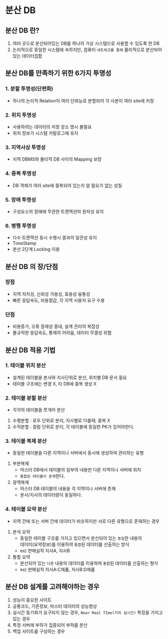 # 분산 DB

## 분산 DB 란?
1. 여러 곳으로 분산되어있는 DB를 하나의 가상 시스템으로 사용할 수 있도록 한 DB
2. 논리적으로 동일한 시스템에 속하지만, 컴퓨터 `네트워크를 통해` 물리적으로 분산되어있는 데이터집합

## 분산 DB를 만족하기 위한 6가지 투명성
### 1. 분할 투명성(단편화)
- 하나의 논리적 Relation이 여러 단펴능로 분할되어 각 사본이 여러 site에 저장
### 2. 위치 투명성
- 사용하려는 데이터의 저장 장소 명시 불필요
- 위치 정보가 시스템 카탈로그에 유지
### 3. 지역사상 투명성
- 지역 DBMS와 물리적 DB 사이의 Mapping 보장
### 4. 중복 투명성
- DB 객체가 여러 site에 중복되어 있는지 알 필요가 없는 성질
### 5. 장애 투명성
- 구성요소의 장애에 무관한 트랜잭션의 원자성 유지
### 6. 병행 투명성
- 다수 트랜잭션 동시 수행시 결과의 일관성 유지
- TimeStamp
- 분산 2단계 Locking 이용

## 분산 DB 의 장/단점
### 장점
- 지역 자치성, 신뢰성 가용성, 효용성 융통성
- 빠른 응답속도, 비용절감, 각 지역 사용자 요구 수용
### 단점
- 비용증가, 오류 잠재성 증대, 설계 관리의 복잡성
- 불규칙한 응답속도, 통제의 어려움, 데이터 무결성 위협


## 분산 DB 적용 기법
### 1. 테이블 위치 분산
- 설계된 테이블을 본사와 지사단위로 분산, 위치별 DB 문서 필요
- 테이블 구조에는 변경 X, 타 DB에 중복 생성 X
### 2. 테이블 분할 분산
- 각각의 테이블을 쪼개어 분산
1. 수평분할 : 로우 단위로 분리, 지사별로 다를때, 중복 X
2. 수직분할 : 컬럼 단위로 분리, 각 테이블에 동일한 PK가 있어야한다.
### 3. 테이블 복제 분산
- 동일한 테이블을 다른 지역이나 서버에서 동시에 생성하여 관리하는 유형
1. 부분복제
   - 마스터 DB에서 테이블의 일부의 내용만 다른 지역이나 서버에 위치
   - `통합된 테이블이 존재`한다.
2. 광역복제
   - 마스터 DB 테이블의 내용을 각 지역이나 서버에 존재
   - 본사/지사의 데이터량이 동일하다.
### 4. 테이블 요약 분산
- 지역 간에 또는 서버 간에 데이터가 비슷하지만 서로 다른 유형으로 존재하는 경우
1. 분석 요약
   - 동일한 테이블 구조를 가지고 있으면서 분산되어 있는 `동일`한 내용의   
     데이터(요약정보)를 이용하여 `통합`된 데이터를 산출하는 방식
   - ex) 판매실적 지사A, 지사B
2. 통합 요약
    - 분산되어 있는 `다른` 내용의 데이터를 이용하여 `통합`된 데이터를 산출하는 형식
    - ex) 판매실적 지사A:C제품, 지사B:D제품

## 분산 DB 설계를 고려해야하는 경우
1. 성능이 중요한 사이트
2. 공통코드, 기준정보, 마스터 데이터의 성능향상
3. 실시간 동기화가 요구되지 않는 경우, `Near Real TIme(거의 실시간)` 특징을 가지고 있는 경우
4. 특정 서버에 부하가 집중되어 부하를 분산
5. 백업 사이트를 구성하는 경우